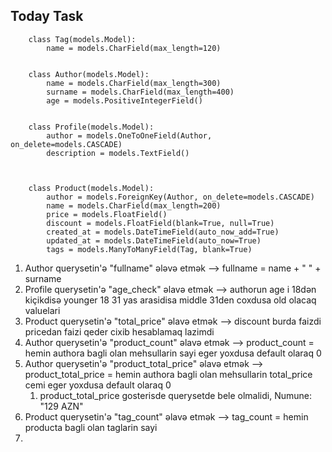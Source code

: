## Today Task

```
    class Tag(models.Model):
        name = models.CharField(max_length=120)
        
        
    class Author(models.Model):
        name = models.CharField(max_length=300)
        surname = models.CharField(max_length=400)
        age = models.PositiveIntegerField()
    
    
    class Profile(models.Model):
        author = models.OneToOneField(Author, on_delete=models.CASCADE)
        description = models.TextField()
        
        
        
    class Product(models.Model):
        author = models.ForeignKey(Author, on_delete=models.CASCADE)
        name = models.CharField(max_length=200)
        price = models.FloatField()
        discount = models.FloatField(blank=True, null=True)
        created_at = models.DateTimeField(auto_now_add=True)
        updated_at = models.DateTimeField(auto_now=True)
        tags = models.ManyToManyField(Tag, blank=True)
```

1. Author querysetin'ə "fullname" ələvə etmək --> fullname = name + " " + surname
2. Profile querysetin'ə "age_check" əlavə etmək --> authorun age i 18dən kiçikdisə younger 18 31 yas arasidisa middle 31den coxdusa old olacaq valuelari
3. Product querysetin'ə "total_price" əlavə etmək --> discount burda faizdi pricedan faizi qeder cixib hesablamaq lazimdi
4. Author querysetin'ə "product_count" əlavə etmək --> product_count = hemin authora bagli olan mehsullarin sayi eger yoxdusa default olaraq 0
5. Author querysetin'ə "product_total_price" əlavə etmək --> product_total_price = hemin authora bagli olan mehsullarin total_price cemi eger yoxdusa default olaraq 0
    1. product_total_price gosterisde querysetde bele olmalidi, Numune: "129 AZN"
6. Product querysetin'ə "tag_count" əlavə etmək --> tag_count = hemin producta bagli olan taglarin sayi
7. 